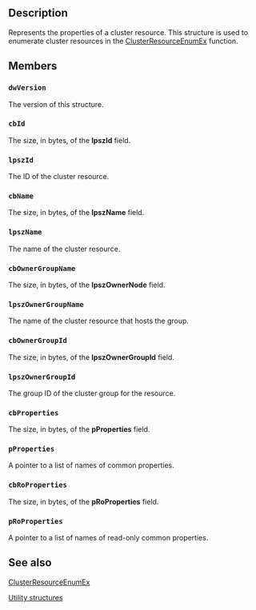 ## Description

Represents the properties of a cluster resource. This structure is used to enumerate cluster resources in the [ClusterResourceEnumEx](https://learn.microsoft.com/windows/desktop/api/clusapi/nf-clusapi-clusterresourceenumex) function.

## Members

### `dwVersion`

The version of this structure.

### `cbId`

The size, in bytes, of the **lpszId** field.

### `lpszId`

The ID of the cluster resource.

### `cbName`

The size, in bytes, of the **IpszName** field.

### `lpszName`

The name of the cluster resource.

### `cbOwnerGroupName`

The size, in bytes, of the **IpszOwnerNode** field.

### `lpszOwnerGroupName`

The name of the cluster resource that hosts the group.

### `cbOwnerGroupId`

The size, in bytes, of the **lpszOwnerGroupId** field.

### `lpszOwnerGroupId`

The group ID of the cluster group for the resource.

### `cbProperties`

The size, in bytes, of the **pProperties** field.

### `pProperties`

A pointer to a list of names of common properties.

### `cbRoProperties`

The size, in bytes, of the **pRoProperties** field.

### `pRoProperties`

A pointer to a list of names of read-only common properties.

## See also

[ClusterResourceEnumEx](https://learn.microsoft.com/windows/desktop/api/clusapi/nf-clusapi-clusterresourceenumex)

[Utility structures](https://learn.microsoft.com/previous-versions/windows/desktop/mscs/utility-structures)